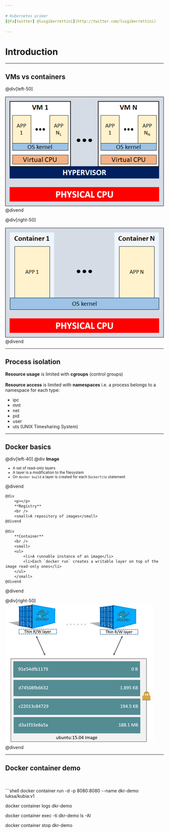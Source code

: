 ```yaml
---

# Kubernetes primer
[@fa[twitter] @luigiberrettini](http://twitter.com/luigiberrettini)

---
```


# Introduction

---

## VMs vs containers

@div[left-50]
<br /><br />
![Virtual machines](assets/img/01-virtual-machines.png)
@divend

@div[right-50]
<br /><br />
![Containers](assets/img/02-containers.png)
@divend

---

## Process isolation

**Resource usage** is limited with **cgroups** (control groups)
<br />
<br />
**Resource access** is limited with **namespaces** i.e. a process belongs to a namespace for each type:
 - ipc
 - mnt
 - net
 - pid
 - user
 - uts (UNIX Timesharing System)

---

## Docker basics

@div[left-40]
    @div
        **Image**
        <br />
        <small>
        <ul>
            <li>A set of read-only layers</li>
            <li>A layer is a modification to the filesystem</li>
            <li>On `docker build` a layer is created for each `Dockerfile` statement</li>
        </ul>
        </small>
    @divend
    
    @div
        <p></p>
        **Registry**
        <br />
        <small>A repository of images</small>
    @divend
    
    @div
        **Container**
        <br />
        <small>
        <ul>
            <li>A runnable instance of an image</li>
            <li>Each `docker run` creates a writable layer on top of the image read-only ones</li>
        </ul>
        </small>
    @divend
@divend

@div[right-50]
<br />
![Docker Image and containers](assets/img/03-docker-image-containers.png)
@divend

---

## Docker container demo
<br />
<br />
```shell
docker container run -d -p 8080:8080 --name dkr-demo luksa/kubia:v1

docker container logs dkr-demo

docker container exec -ti dkr-demo ls -Al

docker container stop dkr-demo
```